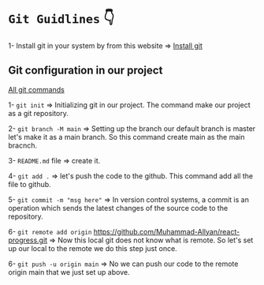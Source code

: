 # `Git Guidlines` 👇

1- Install git in your system by from this website => [Install git](https://git-scm.com/) 

## Git configuration in our project

[All git commands](https://www.atlassian.com/git/glossary#commands)

1- ```git init``` => Initializing git in our project. The command make our project as a git repository.

2- ```git branch -M main``` => Setting up the branch our default branch is master let's make it as a main branch. So this 
command create main as the main bracnch.

3- ```README.md``` file => create it.

4- ```git add .``` => let's push the code to the github. This command add all the file to github.

5- ```git commit -m "msg here"``` => In version control systems, a commit is an operation which sends the latest changes of the source code to the repository.

6- ```git remote add origin``` https://github.com/Muhammad-Allyan/react-progress.git => Now this local git does not know what is remote. So let's set up our local to the remote we do this step just once.

6- ```git push -u origin main``` => No we can push our code to the remote origin main that we just set up above.